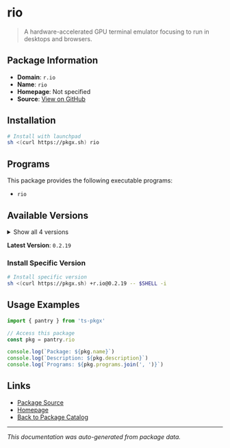 # rio

> A hardware-accelerated GPU terminal emulator focusing to run in desktops and browsers.

## Package Information

- **Domain**: `r.io`
- **Name**: `rio`
- **Homepage**: Not specified
- **Source**: [View on GitHub](https://github.com/pkgxdev/pantry/tree/main/projects/rioterm.com/package.yml)

## Installation

```bash
# Install with launchpad
sh <(curl https://pkgx.sh) rio
```

## Programs

This package provides the following executable programs:

- `rio`

## Available Versions

<details>
<summary>Show all 4 versions</summary>

- `0.2.19`, `0.2.18`, `0.2.17`, `0.2.16`

</details>

**Latest Version**: `0.2.19`

### Install Specific Version

```bash
# Install specific version
sh <(curl https://pkgx.sh) +r.io@0.2.19 -- $SHELL -i
```

## Usage Examples

```typescript
import { pantry } from 'ts-pkgx'

// Access this package
const pkg = pantry.rio

console.log(`Package: ${pkg.name}`)
console.log(`Description: ${pkg.description}`)
console.log(`Programs: ${pkg.programs.join(', ')}`)
```

## Links

- [Package Source](https://github.com/pkgxdev/pantry/tree/main/projects/rioterm.com/package.yml)
- [Homepage](#)
- [Back to Package Catalog](../package-catalog.md)

---

*This documentation was auto-generated from package data.*

